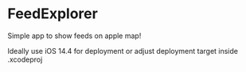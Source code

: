 # FeedExplorer

Simple app to show feeds on apple map!

Ideally use iOS 14.4 for deployment or adjust deployment target inside .xcodeproj
